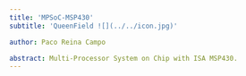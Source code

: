 ```yaml
---
title: 'MPSoC-MSP430'
subtitle: 'QueenField ![](../../icon.jpg)'

author: Paco Reina Campo

abstract: Multi-Processor System on Chip with ISA MSP430.
---
```

